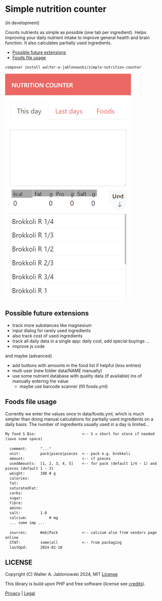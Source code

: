# Simple nutrition counter

(in development)

Counts nutrients as simple as possible (one tab per ingredient). Helps improving your daily nutrient intake to improve general health and brain function. It also calculates partially used ingredients.

- [Possible future extensions](#possible-future-extensions)
- [Foods file usage](#foods-file-usage)

```
composer install walter-a-jablonowski/simple-nutrition-counter
```

![Alt text](misc/img.png)


## Possible future extensions

- track more substances like magnesium
- input dialog for rarely used ingredients
- also track cost of used ingredients
- track all daily data in a single app: daily cost, add special buyings ...
- improve js code

and maybe (advanced)

- add buttons with amounts in the food list if helpful (less entries)
- multi user (new folder data/NAME manually)
- use some nutrient database with quality data (if available) ins of manually entering the value
  - maybe use barcode scanner (fill foods.yml)


## Foods file usage

Currently we enter the values once in data/foods.yml, which is much simpler than doing manual calculations for partially used ingredients on a daily basis. The number of ingredients usually used in a day is limited...

```
My food S Bio:                     <-- S = short for store if needed (save some space)

  comment:      "..."
  unit:         pack|piece|pieces  <-- pack e.g. brokkoli
  amount:                          <-- if pieces
  usedAmounts:  [1, 2, 3, 4, 5]    <-- for pack (default 1/4 - 1) and pieces (default 1 - 3)
  weight:       100 # g
  calories:     
  fat:          
  saturatedFat: 
  carbs:        
  sugar:        
  fibre:        
  amino:        
  salt:         1.0
  calcium:          # mg
  ... some imp ...

  sources:      Web|Pack           <-- calcium also from vendors page online
  STAT:         some|all           <-- from packaging
  lastUpd:      2024-02-18
```


## LICENSE

Copyright (C) Walter A. Jablonowski 2024, MIT [License](LICENSE)

This library is build upon PHP and free software (license see [credits](credits.md)).

[Privacy](https://walter-a-jablonowski.github.io/privacy.html) | [Legal](https://walter-a-jablonowski.github.io/imprint.html)
